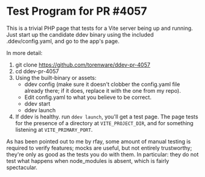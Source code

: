 # Test Program for PR #4057

This is a trivial PHP page that tests for a Vite server being up and running.  Just start up the candidate ddev binary using the included .ddev/config.yaml, and go to the app's page.

In more detail:

1. git clone https://github.com/torenware/ddev-pr-4057
2. cd ddev-pr-4057
3. Using the built-binary or assets:
   * ddev config (make sure it doesn't clobber the config.yaml file already there; if it does, replace it with the one from my repo).
   * Edit config.yaml to what you believe to be correct.
   * ddev start
   * ddev launch
4. If ddev is healthy. run `ddev launch`, you'll get a test page.  The page tests for the presence of a directory at `VITE_PROJECT_DIR`, and for something listening at `VITE_PRIMARY_PORT`.

As has been pointed out to me by rfay, some amount of manual testing is required to verify features; mocks are useful, but not entirely trustworthy; they're only as good as the tests you do with them. In particular: they do not test what happens when node_modules is absent, which is fairly spectacular.

